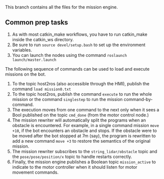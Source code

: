 This branch contains all the files for the mission engine.

## Common prep tasks
1. As with most catkin_make workflows, you have to run catkin_make inside the catkin_ws directory.
2. Be sure to run ``source devel/setup.bash`` to set up the environment variables.
3. You can launch the nodes using the command ``roslaunch launch/master.launch`` 

The following sequence of commands can be used to load and execute missions on the bot.

1. To the topic host2ros (also accessible through the HMI), publish the command ``load mission0.txt``
2. To the topic host2ros, publish the command ``execute`` to run the whole mission or the command ``singlestep`` to run the mission command-by-command.
3. The execution moves from one command to the next only when it sees a Bool published on the topic ``cmd_done`` (from the motor control node.)
4. The mission rewriter will automatically split the programs when an obstacle is encountered. For example, in a single command mission ``move +10``, if the bot 
encounters an obstacle and stops. If the obstacle were to be moved after the bot stopped at 7m (say), the program is rewritten to add a new command ``move +3`` to restore
the semantics of the original mission. 
5. The mission rewriter subscribes to the `string_lidar/obstacle` topic and the ``pose/pose/position/x`` topic to handle restarts correctly.
6. Finally, the mission engine publishes a Boolean topic ``mission_active`` to indicate to the motor controller when it should listen for motor movement commands. 

